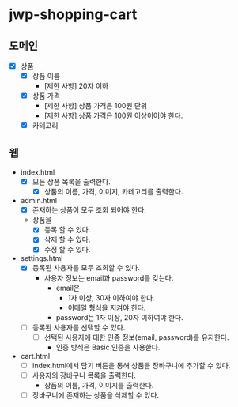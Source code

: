 # jwp-shopping-cart

## 도메인

- [X] 상품
    - [X] 상품 이름
        - [제한 사항] 20자 이하
    - [X] 상품 가격
        - [제한 사항] 상품 가격은 100원 단위
        - [제한 사항] 상품 가격은 100원 이상이어야 한다.
    - [X] 카테고리

## 웹

- index.html
    - [X] 모든 상품 목록을 출력한다.
        - [X] 상품의 이름, 가격, 이미지, 카테고리를 출력한다.

- admin.html
    - [X] 존재하는 상품이 모두 조회 되어야 한다.
    - 상품을
        - [X] 등록 할 수 있다.
        - [X] 삭제 할 수 있다.
        - [X] 수정 할 수 있다.

- settings.html
    - [X] 등록된 사용자를 모두 조회할 수 있다.
        - 사용자 정보는 email과 password를 갖는다.
          - email은
            - 1자 이상, 30자 이하여야 한다.
            - 이메일 형식을 지켜야 한다.
          - password는 1자 이상, 20자 이하여야 한다.
    - [ ] 등록된 사용자를 선택할 수 있다.
      - [ ] 선택된 사용자에 대한 인증 정보(email, password)를 유지한다.
        - 인증 방식은 Basic 인증을 사용한다.

- cart.html
  - [ ] index.html에서 담기 버튼을 통해 상품을 장바구니에 추가할 수 있다.
  - [ ] 사용자의 장바구니 목록을 출력한다.
    - 상품의 이름, 가격, 이미지를 출력한다.
  - [ ] 장바구니에 존재하는 상품을 삭제할 수 있다.
